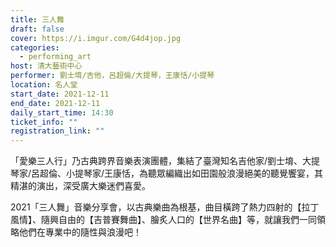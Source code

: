 ```yaml
---
title: 三人舞
draft: false
cover: https://i.imgur.com/G4d4jop.jpg
categories:
  - performing_art
host: 清大藝術中心
performer: 劉士堉/吉他，呂超倫/大提琴，王康恬/小提琴
location: 名人堂
start_date: 2021-12-11
end_date: 2021-12-11
daily_start_time: 14:30
ticket_info: ""
registration_link: ""
---
```


「愛樂三人行」乃古典跨界音樂表演團體，集結了臺灣知名吉他家/劉士堉、大提琴家/呂超倫、小提琴家/王康恬，為聽眾編織出如田園般浪漫絕美的聽覺饗宴，其精湛的演出，深受廣大樂迷們喜愛。

2021「三人舞」音樂分享會，以古典樂曲為根基，曲目橫跨了熱力四射的【拉丁風情】、隨興自由的【吉普賽舞曲】、膾炙人口的【世界名曲】等，就讓我們一同領略他們在專業中的隨性與浪漫吧！



